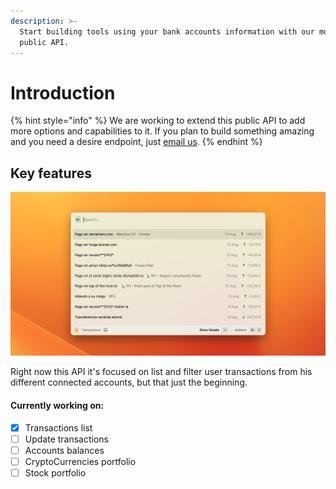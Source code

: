 ```yaml
---
description: >-
  Start building tools using your bank accounts information with our monse
  public API.
---
```


# Introduction

{% hint style="info" %}
We are working to extend this public API to add more options and capabilities to it. If you plan to build something amazing and you need a desire endpoint, just [email us](mailto:hola@monse.app).
{% endhint %}

## Key features

![](<.gitbook/assets/image (1).png>)

Right now this API it's focused on list and filter user transactions from his different connected accounts, but that just the beginning.

#### Currently working on:

* [x] Transactions list
* [ ] Update transactions
* [ ] Accounts balances
* [ ] CryptoCurrencies portfolio
* [ ] Stock portfolio
